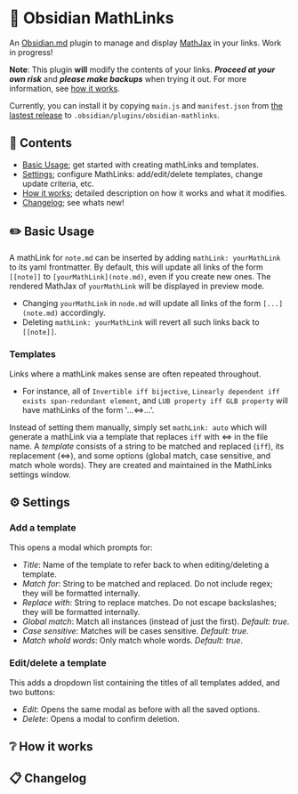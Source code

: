 # :symbols: Obsidian MathLinks

An [Obsidian.md](https://obsidian.md) plugin to manage and display [MathJax](https://www.mathjax.org/) in your links. Work in progress!

**Note**: This plugin **will** modify the contents of your links. **_Proceed at your own risk_** and **_please make backups_** when trying it out. For more information, see [how it works](https://github.com/zhaoshenzhai/obsidian-mathlinks#grey_question-how-it-works).

Currently, you can install it by copying `main.js` and `manifest.json` from [the lastest release](https://github.com/zhaoshenzhai/obsidian-mathlinks/releases/tag/0.0.1) to `.obsidian/plugins/obsidian-mathlinks`.

## :bookmark_tabs: Contents
* [Basic Usage](https://github.com/zhaoshenzhai/obsidian-mathlinks#pencil2-basic-usage); get started with creating mathLinks and templates.
* [Settings](https://github.com/zhaoshenzhai/obsidian-mathlinks#gear-settings); configure MathLinks: add/edit/delete templates, change update criteria, etc.
* [How it works](https://github.com/zhaoshenzhai/obsidian-mathlinks#grey_question-how-it-works); detailed description on how it works and what it modifies.
* [Changelog](https://github.com/zhaoshenzhai/obsidian-mathlinks#clipboard-changelog); see whats new!

## :pencil2: Basic Usage

A mathLink for `note.md` can be inserted by adding `mathLink: yourMathLink` to its yaml frontmatter. By default, this will update all links of the form `[[note]]` to `[yourMathLink](note.md)`, even if you create new ones. The rendered MathJax of `yourMathLink` will be displayed in preview mode.
* Changing `yourMathLink` in `node.md` will update all links of the form `[...](note.md)` accordingly.
* Deleting `mathLink: yourMathLink` will revert all such links back to `[[note]]`.

### Templates
Links where a mathLink makes sense are often repeated throughout.
* For instance, all of `Invertible iff bijective`, `Linearly dependent iff exists span-redundant element`, and `LUB property iff GLB property` will have mathLinks of the form '...$\Leftrightarrow$...'.

Instead of setting them manually, simply set `mathLink: auto` which will generate a mathLink via a template that replaces `iff` with $\Leftrightarrow$ in the file name. A _template_ consists of a string to be matched and replaced (`iff`), its replacement ($\Leftrightarrow$), and some options (global match, case sensitive, and match whole words). They are created and maintained in the MathLinks settings window.

## :gear: Settings

### Add a template
This opens a modal which prompts for:
* _Title_: Name of the template to refer back to when editing/deleting a template.
* _Match for_: String to be matched and replaced. Do not include regex; they will be formatted internally.
* _Replace with_: String to replace matches. Do not escape backslashes; they will be formatted internally.
* _Global match_: Match all instances (instead of just the first). _Default: true_.
* _Case sensitive_: Matches will be cases sensitive. _Default: true_.
* _Match whold words_: Only match whole words. _Default: true_.

### Edit/delete a template
This adds a dropdown list containing the titles of all templates added, and two buttons:
* _Edit_: Opens the same modal as before with all the saved options.
* _Delete_: Opens a modal to confirm deletion.

## :grey_question: How it works



## :clipboard: Changelog



